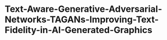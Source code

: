 # Text-Aware-Generative-Adversarial-Networks-TAGANs-Improving-Text-Fidelity-in-AI-Generated-Graphics